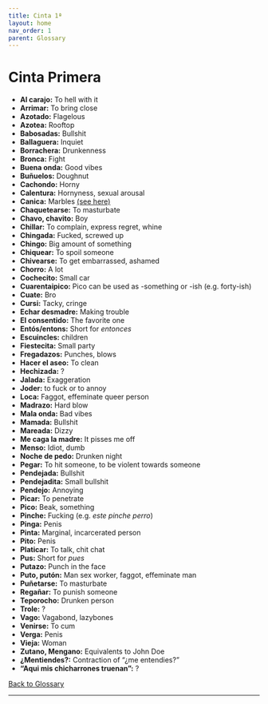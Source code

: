 ```yaml
---
title: Cinta 1ª 
layout: home
nav_order: 1
parent: Glossary
---
```


# Cinta Primera

- **Al carajo:** To hell with it
- **Arrimar:** To bring close
- **Azotado:** Flagelous
- **Azotea:** Rooftop
- **Babosadas:** Bullshit
- **Ballaguera:** Inquiet
- **Borrachera:** Drunkenness
- **Bronca:** Fight
- **Buena onda:** Good vibes
- **Buñuelos:** Doughnut
- **Cachondo:** Horny
- **Calentura:** Hornyness, sexual arousal
- **Canica:** Marbles [(see here)](https://simple.wikipedia.org/wiki/Marbles_(game))
- **Chaquetearse:** To masturbate
- **Chavo, chavito:** Boy
- **Chillar:** To complain, express regret, whine
- **Chingada:** Fucked, screwed up
- **Chingo:** Big amount of something
- **Chiquear:** To spoil someone
- **Chivearse:** To get embarrassed, ashamed
- **Chorro:** A lot
- **Cochecito:** Small car
- **Cuarentaipico:** Pico can be used as -something or -ish (e.g. forty-ish)
- **Cuate:** Bro
- **Cursi:** Tacky, cringe
- **Echar desmadre:** Making trouble
- **El consentido:** The favorite one
- **Entós/entons:** Short for *entonces*
- **Escuincles:** children
- **Fiestecita:** Small party
- **Fregadazos:** Punches, blows
- **Hacer el aseo:** To clean
- **Hechizada:** ?
- **Jalada:** Exaggeration
- **Joder:** to fuck or to annoy
- **Loca:** Faggot, effeminate queer person
- **Madrazo:** Hard blow
- **Mala onda:** Bad vibes
- **Mamada:** Bullshit
- **Mareada:** Dizzy
- **Me caga la madre:** It pisses me off
- **Menso:** Idiot, dumb
- **Noche de pedo:** Drunken night
- **Pegar:** To hit someone, to be violent towards someone
- **Pendejada:** Bullshit
- **Pendejadita:** Small bullshit
- **Pendejo:** Annoying
- **Picar:** To penetrate
- **Pico:** Beak, something
- **Pinche:** Fucking (e.g. *este pinche perro*)
- **Pinga:** Penis
- **Pinta:** Marginal, incarcerated person
- **Pito:** Penis
- **Platicar:** To talk, chit chat
- **Pus:** Short for *pues*
- **Putazo:** Punch in the face
- **Puto, putón:**  Man sex worker, faggot, effeminate man
- **Puñetarse:** To masturbate
- **Regañar:** To punish someone
- **Teporocho:** Drunken person
- **Trole:** ?
- **Vago:** Vagabond, lazybones
- **Venirse:** To cum
- **Verga:** Penis
- **Vieja:** Woman
- **Zutano, Mengano:** Equivalents to John Doe
- **¿Mentiendes?:** Contraction of “¿me entendies?”
- **“Aqui mis chicharrones truenan”:** ?

[Back to Glossary](https://eugestumm.github.io/vampirodelacoloniaroma/docs/Glossary/)

----
